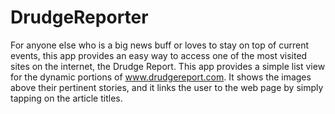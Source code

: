 # DrudgeReporter
For anyone else who is a big news buff or loves to stay on top of current events, this app provides an easy way
to access one of the most visited sites on the internet, the Drudge Report. This app provides a simple list view for the dynamic portions of 
www.drudgereport.com. It shows the images above their pertinent stories, and it links the user to the web page by simply tapping on the
article titles.
